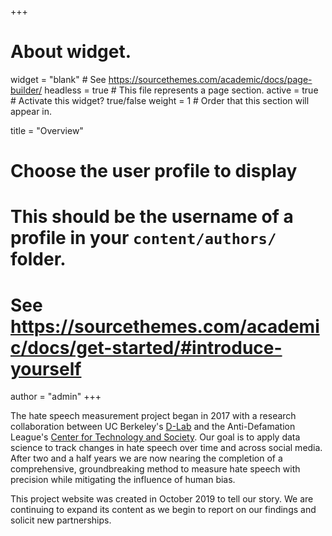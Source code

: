 +++
# About widget.
widget = "blank"  # See https://sourcethemes.com/academic/docs/page-builder/
headless = true  # This file represents a page section.
active = true  # Activate this widget? true/false
weight = 1  # Order that this section will appear in.

title = "Overview"

# Choose the user profile to display
# This should be the username of a profile in your `content/authors/` folder.
# See https://sourcethemes.com/academic/docs/get-started/#introduce-yourself
author = "admin"
+++

The hate speech measurement project began in 2017 with a research collaboration between UC Berkeley's [D-Lab](http://dlab.berkeley.edu) and the Anti-Defamation League's [Center for Technology and Society](https://www.adl.org/who-we-are/our-organization/advocacy-centers/center-for-technology-and-society). Our goal is to apply data science to track changes in hate speech over time and across social media. After two and a half years we are now nearing the completion of a comprehensive, groundbreaking method to measure hate speech with precision while mitigating the influence of human bias.

This project website was created in October 2019 to tell our story. We are continuing to expand its content as we begin to report on our findings and solicit new partnerships.
